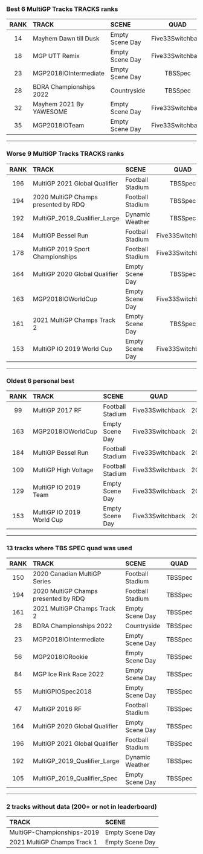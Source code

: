 ### Best 6 MultiGP Tracks TRACKS ranks
|RANK|TRACK|SCENE|QUAD|DATE|
|:---:|:---|:---|:---:|:---:|
|14|Mayhem Dawn till Dusk|Empty Scene Day|Five33Switchback|2022/04/01|
|18|MGP UTT Remix|Empty Scene Day|Five33Switchback|2022/05/24|
|23|MGP2018IOIntermediate|Empty Scene Day|TBSSpec|2021/12/20|
|28|BDRA Championships 2022|Countryside|TBSSpec|2022/10/10|
|32|Mayhem 2021 By YAWESOME|Empty Scene Day|Five33Switchback|2022/03/31|
|35|MGP2018IOTeam|Empty Scene Day|Five33Switchback|2022/04/03|
---
### Worse 9 MultiGP Tracks TRACKS ranks
|RANK|TRACK|SCENE|QUAD|DATE|
|:---:|:---|:---|:---:|:---:|
|196|MultiGP 2021 Global Qualifier|Football Stadium|TBSSpec|2021/09/01|
|194|2020 MultiGP Champs presented by RDQ|Football Stadium|TBSSpec|2022/02/19|
|192|MultiGP_2019_Qualifier_Large|Dynamic Weather|TBSSpec|2022/02/19|
|184|MultiGP Bessel Run|Football Stadium|Five33Switchback|2021/08/19|
|178|MultiGP 2019 Sport Championships|Football Stadium|Five33Switchback|2021/08/23|
|164|MultiGP 2020 Global Qualifier|Empty Scene Day|TBSSpec|2022/02/19|
|163|MGP2018IOWorldCup|Empty Scene Day|Five33Switchback|2021/08/18|
|161|2021 MultiGP Champs Track 2|Empty Scene Day|TBSSpec|2021/12/18|
|153|MultiGP IO 2019 World Cup|Empty Scene Day|Five33Switchback|2021/08/19|
---
### Oldest 6 personal best
|RANK|TRACK|SCENE|QUAD|DATE|
|:---:|:---|:---|:---:|:---:|
|99|MultiGP 2017 RF|Football Stadium|Five33Switchback|2021/05/04|
|163|MGP2018IOWorldCup|Empty Scene Day|Five33Switchback|2021/08/18|
|184|MultiGP Bessel Run|Football Stadium|Five33Switchback|2021/08/19|
|109|MultiGP High Voltage|Football Stadium|Five33Switchback|2021/08/19|
|129|MultiGP IO 2019 Team|Empty Scene Day|Five33Switchback|2021/08/19|
|153|MultiGP IO 2019 World Cup|Empty Scene Day|Five33Switchback|2021/08/19|
---
### 13 tracks where TBS SPEC quad was used
|RANK|TRACK|SCENE|QUAD|DATE|
|:---:|:---|:---|:---:|:---:|
|150|2020 Canadian MultiGP Series|Football Stadium|TBSSpec|2022/02/19|
|194|2020 MultiGP Champs presented by RDQ|Football Stadium|TBSSpec|2022/02/19|
|161|2021 MultiGP Champs Track 2|Empty Scene Day|TBSSpec|2021/12/18|
|28|BDRA Championships 2022|Countryside|TBSSpec|2022/10/10|
|23|MGP2018IOIntermediate|Empty Scene Day|TBSSpec|2021/12/20|
|56|MGP2018IORookie|Empty Scene Day|TBSSpec|2021/12/20|
|84|MGP Ice Rink Race 2022|Empty Scene Day|TBSSpec|2022/07/03|
|55|MultiGPIOSpec2018|Empty Scene Day|TBSSpec|2022/02/19|
|47|MultiGP 2016 RF|Football Stadium|TBSSpec|2022/02/19|
|164|MultiGP 2020 Global Qualifier|Empty Scene Day|TBSSpec|2022/02/19|
|196|MultiGP 2021 Global Qualifier|Football Stadium|TBSSpec|2021/09/01|
|192|MultiGP_2019_Qualifier_Large|Dynamic Weather|TBSSpec|2022/02/19|
|105|MultiGP_2019_Qualifier_Spec|Empty Scene Day|TBSSpec|2022/02/19|
---
### 2 tracks without data (200+ or not in leaderboard)
|TRACK|SCENE|
|:---|:---|
|MultiGP-Championships-2019|Empty Scene Day|
|2021 MultiGP Champs Track 1|Empty Scene Day|
